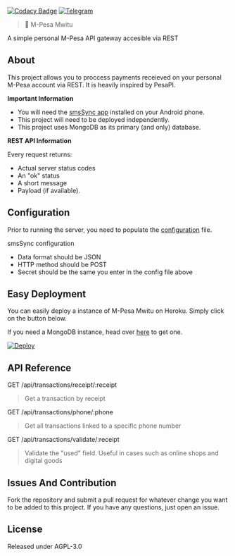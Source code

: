 [![Codacy Badge](https://api.codacy.com/project/badge/Grade/5272ce2dd421477592d6cb402de3b6e8)](https://www.codacy.com/app/kamikazechaser/mpesa-mwitu?utm_source=github.com&utm_medium=referral&utm_content=kamikazechaser/mpesa-mwitu&utm_campaign=badger)
[![Telegram](http://img.shields.io/badge/Telegram-@kamikazechaser-00aced.svg)](https://telegram.me/kamikazechaser)

> 📲 M-Pesa Mwitu

A simple personal M-Pesa API gateway accesible via REST


## About

This project allows you to proccess payments receieved on your personal M-Pesa account via REST. It is heavily inspired by PesaPI.

**Important Information**

- You will need the [smsSync app](https://play.google.com/store/apps/details?id=org.addhen.smssync) installed on your Android phone.
- This project will need to be deployed independently.
- This project uses MongoDB as its primary (and only) database.

**REST API Information**

Every request returns:
 
- Actual server status codes
- An "ok" status
- A short message
- Payload (if available).


## Configuration

Prior to running the server, you need to populate the [configuration](https://github.com/kamikazechaser/mpesa-mwitu/blob/master/config.dist.js) file.

smsSync configuration

- Data format should be JSON
- HTTP method should be POST
- Secret should be the same you enter in the config file above

## Easy Deployment

You can easily deploy a instance of M-Pesa Mwitu on Heroku. Simply click on the button below.

If you need a MongoDB instance, head over [here](https://mlab.com) to get one.

[![Deploy](https://www.herokucdn.com/deploy/button.svg)](https://heroku.com/deploy)

## API Reference

GET /api/transactions/receipt/:receipt

> Get a transaction by receipt

GET /api/transactions/phone/:phone

> Get all transactions linked to a specific phone number

GET /api/transactions/validate/:receipt

> Validate the "used" field. Useful in cases such as online shops and digital goods


## Issues And Contribution

Fork the repository and submit a pull request for whatever change you want to be added to this project. If you have any questions, just open an issue.

## License

Released under AGPL-3.0